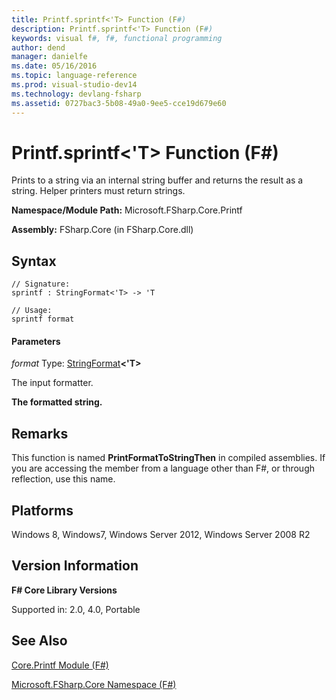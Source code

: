 ```yaml
---
title: Printf.sprintf<'T> Function (F#)
description: Printf.sprintf<'T> Function (F#)
keywords: visual f#, f#, functional programming
author: dend
manager: danielfe
ms.date: 05/16/2016
ms.topic: language-reference
ms.prod: visual-studio-dev14
ms.technology: devlang-fsharp
ms.assetid: 0727bac3-5b08-49a0-9ee5-cce19d679e60 
---
```


# Printf.sprintf<'T> Function (F#)

Prints to a string via an internal string buffer and returns the result as a string. Helper printers must return strings.

**Namespace/Module Path:** Microsoft.FSharp.Core.Printf

**Assembly:** FSharp.Core (in FSharp.Core.dll)


## Syntax

```
// Signature:
sprintf : StringFormat<'T> -> 'T

// Usage:
sprintf format
```

#### Parameters
*format*
Type: [StringFormat](https://msdn.microsoft.com/library/4226a2e7-9ebc-466f-8547-da79f0b05cd1)**&lt;'T&gt;**


The input formatter.



**The formatted string.**
## Remarks
This function is named **PrintFormatToStringThen** in compiled assemblies. If you are accessing the member from a language other than F#, or through reflection, use this name.


## Platforms
Windows 8, Windows7, Windows Server 2012, Windows Server 2008 R2


## Version Information
**F# Core Library Versions**

Supported in: 2.0, 4.0, Portable




## See Also
[Core.Printf Module &#40;F&#35;&#41;](Core.Printf-Module-%5BFSharp%5D.md)

[Microsoft.FSharp.Core Namespace &#40;F&#35;&#41;](Microsoft.FSharp.Core-Namespace-%5BFSharp%5D.md)

